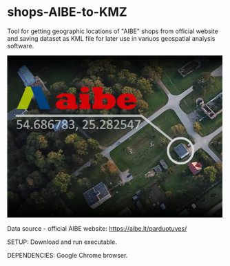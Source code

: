 # shops-AIBE-to-KMZ
 Tool for getting geographic locations of "AIBE" shops from official website and saving dataset as KML file for later use in variuos geospatial analysis software.

<img src="/images/thumbnail.webp" width="500"/>

Data source - official AIBE website: https://aibe.lt/parduotuves/

SETUP:
Download and run executable.

DEPENDENCIES:
Google Chrome browser.
